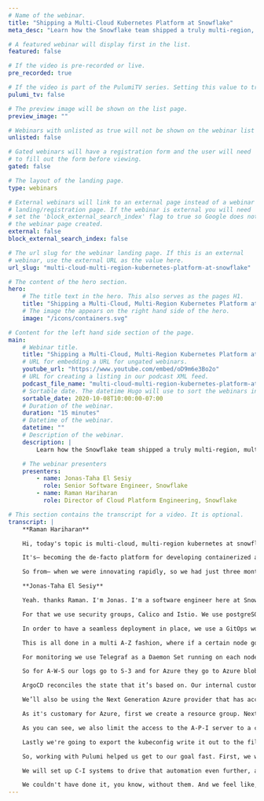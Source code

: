 ```yaml
---
# Name of the webinar.
title: "Shipping a Multi-Cloud Kubernetes Platform at Snowflake"
meta_desc: "Learn how the Snowflake team shipped a truly multi-region, multi-cloud, global-scale service in a few months using Kubernetes."

# A featured webinar will display first in the list.
featured: false

# If the video is pre-recorded or live.
pre_recorded: true

# If the video is part of the PulumiTV series. Setting this value to true will list the video in the "PulumiTV" section.
pulumi_tv: false

# The preview image will be shown on the list page.
preview_image: ""

# Webinars with unlisted as true will not be shown on the webinar list
unlisted: false

# Gated webinars will have a registration form and the user will need
# to fill out the form before viewing.
gated: false

# The layout of the landing page.
type: webinars

# External webinars will link to an external page instead of a webinar
# landing/registration page. If the webinar is external you will need
# set the 'block_external_search_index' flag to true so Google does not index
# the webinar page created.
external: false
block_external_search_index: false

# The url slug for the webinar landing page. If this is an external
# webinar, use the external URL as the value here.
url_slug: "multi-cloud-multi-region-kubernetes-platform-at-snowflake"

# The content of the hero section.
hero:
    # The title text in the hero. This also serves as the pages H1.
    title: "Shipping a Multi-Cloud, Multi-Region Kubernetes Platform at Snowflake"
    # The image the appears on the right hand side of the hero.
    image: "/icons/containers.svg"

# Content for the left hand side section of the page.
main:
    # Webinar title.
    title: "Shipping a Multi-Cloud, Multi-Region Kubernetes Platform at Snowflake"
    # URL for embedding a URL for ungated webinars.
    youtube_url: "https://www.youtube.com/embed/oD9m6e3Bo2o"
    # URL for creating a listing in our podcast XML feed.
    podcast_file_name: "multi-cloud-multi-region-kubernetes-platform-at-snowflake.mp3"
    # Sortable date. The datetime Hugo will use to sort the webinars in date order.
    sortable_date: 2020-10-08T10:00:00-07:00
    # Duration of the webinar.
    duration: "15 minutes"
    # Datetime of the webinar.
    datetime: ""
    # Description of the webinar.
    description: |
        Learn how the Snowflake team shipped a truly multi-region, multi-cloud, global-scale service in a few months using Kubernetes.

    # The webinar presenters
    presenters:
        - name: Jonas-Taha El Sesiy
          role: Senior Software Engineer, Snowflake
        - name: Raman Hariharan
          role: Director of Cloud Platform Engineering, Snowflake

# This section contains the transcript for a video. It is optional.
transcript: |
    **Raman Hariharan**

    Hi, today's topic is multi-cloud, multi-region kubernetes at snowflake. My name is Raman Hariharan, at snowflake. My name is Raman Hariharan, I'm the Director of Cloud Platform Engineering here at Snowflake. We at Snowflake are building cloud data platform to break down data silos and enabling data collaboration capabilities while leveraging the near endless performance and scale of the cloud. The experience I'm going to talk about is one of the flagship products that we were working on at the beginning of the year. The solution itself was developed on top of kubernetes for a lot of you know reasons.

    It's— becoming the de-facto platform for developing containerized applications and which in turn allows for faster innovation and roll-out across different cloud providers. The challenge me and my team faced at the beginning of the year as we were looking for a new tool, was we needed a solution that can build, deploy, manage kubernetes, you know, clusters at scale, right? Across different cloud providers in 20-plus regions worldwide. This was a problem that's not easily solved and probably limited to only the cloud providers. The traditional approach for solving this problem did not work for us. We are a software engineering organization. So the tool that we were looking for was— had to meet some certain key criteria. One of them being, you know, it had to support our standard programming language which was Golang. We wanted the ability to kind of treat the infrastructure as code, have testing capabilities and make it seamlessly integrate our C-I pipelines. So we also we're faced with a very aggressive deadline.

    So from— when we were innovating rapidly, so we had just three months. On one end we were supporting the product and efforts in terms of rapidly innovating and developing, you know, the prototypes and iterating through it. and on the other end we had to actually think about rolling it out at scale. That's where we're looking for a tool that could actually help solve our challenges. At this time, I'm going to hand it off to my colleague Jonas who's going to talk more about our journey and how we leveraged Pulumi to solve our objectives.

    **Jonas-Taha El Sesiy**

    Yeah. thanks Raman. I'm Jonas. I'm a software engineer here at Snowflake. Before that I worked at I-B-M and Mercedes Benz R&D. My primary area of focus is infrastructure and automation. So as Raman mentioned let's dive into the solution overview a little bit. This is the high-level architecture of how we were setting up our new kubernetes infrastructure co-located to regional Snowflake deployments. As we can see we have A-W-S, Azure, and G-C-P-S and major cloud providers with multiple regional deployments. And each of them has a kubernetes delployment. What are the components that constitutes our solution, and how we were able to embark on this journey in the first place? As Snowflake values customer security, we had to really look into private networking, restrict egress and ingress controls.

    For that we use security groups, Calico and Istio. We use postgreSQL for our two major applications, which is Snowsight and DataExchange. This is what you see when you go to app dot snowflake dot com. For mission critical infrastructure, we wanted to make sure we have good monitoring components in place. For that we use Telegraf and Wavefront. All of our application logs make their way into blob storage accounts on the respective cell providers and are then imported into our internal Snowflake deployment, which helps our developers to trace issues and look at certain events. On top of that, we want to make sure that all of our developers have a unified experience accessing all these deployments for which we use Teleport.

    In order to have a seamless deployment in place, we use a GitOps workflow using ArgoCD that takes care of deploying our manifest off of the Git branch and ensures that the state is reconciled at all times. Now, let's dive a little bit into how an actual single regional department looks like. I know it's a lot to unpack here, but bear with me. We have two public load-balancers. One is for ArgoCD that is used by our developers to actually access Argo and get a glimpse into how the application state looks like. For customers, we have a public load balance, for which traffic is directed to the respective applications. We use Istio for M-T-L-S and we have a layered network security model in place where we have security groups on the kubernetes V-P-Cs, we have Calico rules for strict egress controls and Istio for— service communication and authorization policies.

    This is all done in a multi A-Z fashion, where if a certain node goes down, you can make sure that the application stays responsive. On top of that, we do have the postgreSQL database deployed to it. Now, let's look into the networking architecture a bit more, and how we ensure that there's connectivity to the existing Snowflake deployments. As mentioned before Snowflake’s focus on security is high. So we need to make sure that the traffic does not traverse the internet. We started out with having a big co-located kubernetes V-P-C that uses V-P-C peering to the region of Snowflake deployments using an internal load balancer on the Snowflake side and a core V-P-C that hosts shared services.

    For monitoring we use Telegraf as a Daemon Set running on each node forwarding StatsD metrics to Wavefront proxy, which end up in Wavefront. Wavefront reall is our view into what's happening live in over 30 clusters today. We do use Pingdom for our time checks. So we get alerted on that and we use PagerDuty for incident response. For logging, we use FluentD as a Daemon Set on each node that tells the docker logs and forwards them to the respective storage location based on the cluster.

    So for A-W-S our logs go to S-3 and for Azure they go to Azure blob. Down here you see a small glimpse of our Snowflake U-I and how our developers are able to retrieve the logs. So now let's talk about how we were able to manage all these deployments and how we were able to create reliable and repeatable automation. For infrastructure deployments. We use Pulumi. All of our platform components reside in Git. We use ArgoCD, that is managed by Git cluster-autoscaler, logging and monitoring components, and a bunch of custom kubernetes controllers that helps us automating even further. In these repos a mix of Kustomize resources and Helm charts reside.

    ArgoCD reconciles the state that it’s based on. Our internal customers have their own repos where they host the application manifest. Let's look how the deployment pipeline helps our developers to get the applications deployed. We have a developer pushing a commit to Git and the specific branch of that application is picked up by ArgoCD. ArgoCD then goes ahead and deploys all the application components into the respective customers namespace. The clusters itself are deployed by Pulumi. Now, let's have a look at a small demo of how that could look like using Pulumi. What I'm about to show you is a setup that uses micro stacks to separate infrastructure layers from each other so they can evolve independently similar to the notion of micro services.

    We’ll also be using the Next Generation Azure provider that has access to a broad and extensive list of Azure A-P-Is using the Go S-D-K by using automation A-P-I. We are able to have an easy orchestration layer for stack updates across multiple stacks. We also make sure that we use a custom secrets provider to keep our state secure, using our own provider key. I switched over to my terminal here. So let me give you a quick overview of what the code does. We have two projects network and kubernetes. Network provides a shared layer of networking resources that are going to be used by kubernetes. Let's have a look.

    As it's customary for Azure, first we create a resource group. Next we create a virtual network as seen here, with the sider annotation and the private I-P space. We then go ahead and create a subnet as seen here. That does not span the full v-net. Last we're going to export certain properties that are needed by kubernetes. Now let's switch over to kubernetes and see how that looks. First we create a stack reference to read off of the remote stack. And retrieve our properties that we need for our cluster. We then go ahead and create an S-S-H key pair that is needed to access the worker and notes and then we create a kubernetes cluster.

    As you can see, we also limit the access to the A-P-I server to a certain I-P, which already shows the power of using a real programming language. We’re calling another go function here. All that is doing is retrieve the public I-P of the host running it. We create an agent poll three nodes. Create a user profile using kubernetes 1-16-13, and lastly we're going to export to kubeconfig. So now, let's look at the automation A-P-I. What the automation A-P-I does is allow us to iteratively go over stacks. First, we're going to retrieve the passphrase that is going to be exported on the environment and then we dynamically create stacks and run Pulumi Up.

    Lastly we're going to export the kubeconfig write it out to the file system so we can attack with it. Let's see how that looks. First I got to export the passphrase and now I'm going to run my program just like any other program. Ss you can see the huge benefits to using this approach. We have static typing, we have I-D-E support and auto-complete. This is going to take awhile. All right, great. Our stack has been deployed. Now that we have validated access to the cluster let's have a quick look at how it looks in the Azure portal. We created our resource group, we have our cluster and the v-net with our custom tags on it.

    So, working with Pulumi helped us get to our goal fast. First, we were able to use a standardized language and framework. We have full I-D-E support, that includes debugging, we have out-of-band operations such as making A-P-I calls as we just see, we can use custom stack encryption to store secrets in the state. We have static typing. And ultimately, the tight feedback loop that we had with the team over at Pulumi really helped us to get to our goal. Our team was also involved in design reviews for new features to Pulumi that will benefit the whole community. What's next? We hope to broadly adopt the automation A-P-I once it gets out of alpha.

    We will set up C-I systems to drive that automation even further, and ultimately we're going to be putting crossguard policies in place. Right now, we’re up and running and over 20 regions in a very short time span covering all major cloud providers and we’re super happy with the result. Thanks for watching my demo, now, let's throw it back to Ramen. Thank you Jonas. So to summarize, like, we were very successful in the launch of the product and we had great adoption, you know, for the product, and you know, I want to just give a huge shout-out to the Pulumi engineering and the support team who are a trusted partner along the way.

    We couldn't have done it, you know, without them. And we feel like, you know, this is just a start of the partnership and as we continue to innovate, you know, we're going to continue to leverage, you know, the platform to even greater possibilities. Thank you.
---
```

